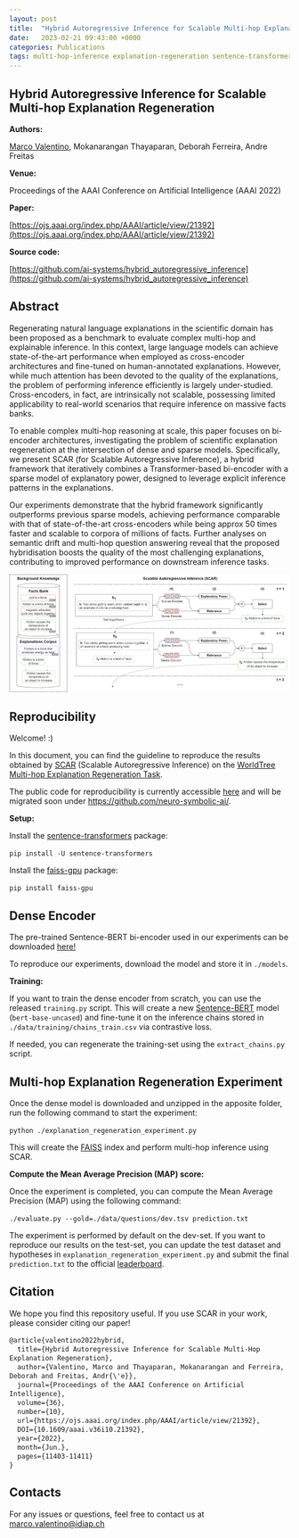 ```yaml
---
layout: post
title:  "Hybrid Autoregressive Inference for Scalable Multi-hop Explanation Regeneration"
date:   2023-02-21 09:43:00 +0000
categories: Publications
tags: multi-hop-inference explanation-regeneration sentence-transformers dense-retrieval hybrid-model AAAI2022
---
```


## Hybrid Autoregressive Inference for Scalable Multi-hop Explanation Regeneration

**Authors:**

[Marco Valentino](/people.html#marco.valentino), Mokanarangan Thayaparan, Deborah Ferreira, Andre Freitas

**Venue:**

Proceedings of the AAAI Conference on Artificial Intelligence (AAAI 2022)

**Paper:**

[https://ojs.aaai.org/index.php/AAAI/article/view/21392](https://ojs.aaai.org/index.php/AAAI/article/view/21392)

**Source code:**

[https://github.com/ai-systems/hybrid_autoregressive_inference](https://github.com/ai-systems/hybrid_autoregressive_inference)

## Abstract

Regenerating natural language explanations in the scientific domain has been proposed as a benchmark to evaluate complex multi-hop and explainable inference. In this context, large language models can achieve state-of-the-art performance when employed as cross-encoder architectures and fine-tuned on human-annotated explanations. 
However, while much attention has been devoted to the quality of the explanations, the problem of performing inference efficiently is largely under-studied. Cross-encoders, in fact, are intrinsically not scalable, possessing limited applicability to real-world scenarios that require inference on massive facts banks.

To enable complex multi-hop reasoning at scale, this paper focuses on bi-encoder architectures, investigating the problem of scientific explanation regeneration at the intersection of dense and sparse models. Specifically, we present SCAR (for Scalable Autoregressive Inference), a hybrid framework that iteratively combines a Transformer-based bi-encoder with a sparse model of explanatory power, designed to leverage explicit inference patterns in the explanations. 

Our experiments demonstrate that the hybrid framework significantly outperforms previous sparse models, achieving performance comparable with that of state-of-the-art cross-encoders while being approx 50 times faster and scalable to corpora of millions of facts. Further analyses on semantic drift and multi-hop question answering reveal that the proposed hybridisation boosts the quality of the most challenging explanations, contributing to improved performance on downstream inference tasks.

![Image description](/assets/images/publications/hybrid-autoregressive-inference.png)

## Reproducibility

Welcome! :) 

In this document, you can find the guideline to reproduce the results obtained by [SCAR](https://arxiv.org/abs/2107.11879) (Scalable Autoregressive Inference) on the [WorldTree Multi-hop Explanation Regeneration Task](https://github.com/umanlp/tg2019task). 

The public code for reproducibility is currently accessible [here](https://github.com/ai-systems/hybrid_autoregressive_inference) and will be migrated soon under https://github.com/neuro-symbolic-ai/.

**Setup:**

Install the [sentence-transformers](https://www.sbert.net/) package:

`pip install -U sentence-transformers`

Install the [faiss-gpu](https://pypi.org/project/faiss-gpu/) package:

`pip install faiss-gpu`

## Dense Encoder

The pre-trained Sentence-BERT bi-encoder used in our experiments can be downloaded [here!](https://drive.google.com/file/d/1iz38q8EIYZdO9U7mAMVz1qUprU8jmEwI/view?usp=sharing)

To reproduce our experiments, download the model and store it in `./models`.

**Training:**

If you want to train the dense encoder from scratch, you can use the released `training.py` script. This will create a new [Sentence-BERT](https://www.sbert.net/) model (`bert-base-uncased`) and fine-tune it on the inference chains stored in `./data/training/chains_train.csv` via contrastive loss.

If needed, you can regenerate the training-set using the `extract_chains.py` script.

## Multi-hop Explanation Regeneration Experiment

Once the dense model is downloaded and unzipped in the apposite folder, run the following command to start the experiment:

`python ./explanation_regeneration_experiment.py`

This will create the [FAISS](https://faiss.ai/) index and perform multi-hop inference using SCAR.

**Compute the Mean Average Precision (MAP) score:** 

Once the experiment is completed, you can compute the Mean Average Precision (MAP) using the following command:

`./evaluate.py --gold=./data/questions/dev.tsv prediction.txt`

The experiment is performed by default on the dev-set. If you want to reproduce our results on the test-set, you can update the test dataset and hypotheses in `explanation_regeneration_experiment.py` and submit the final `prediction.txt` to the official [leaderboard](https://competitions.codalab.org/competitions/20150#results).

## Citation
We hope you find this repository useful. If you use SCAR in your work, please consider citing our paper!

```
@article{valentino2022hybrid, 
  title={Hybrid Autoregressive Inference for Scalable Multi-Hop Explanation Regeneration},
  author={Valentino, Marco and Thayaparan, Mokanarangan and Ferreira, Deborah and Freitas, Andr{\'e}},
  journal={Proceedings of the AAAI Conference on Artificial Intelligence},
  volume={36},
  number={10}, 
  url={https://ojs.aaai.org/index.php/AAAI/article/view/21392}, 
  DOI={10.1609/aaai.v36i10.21392},
  year={2022},
  month={Jun.}, 
  pages={11403-11411} 
}
```

## Contacts

For any issues or questions, feel free to contact us at marco.valentino@idiap.ch
